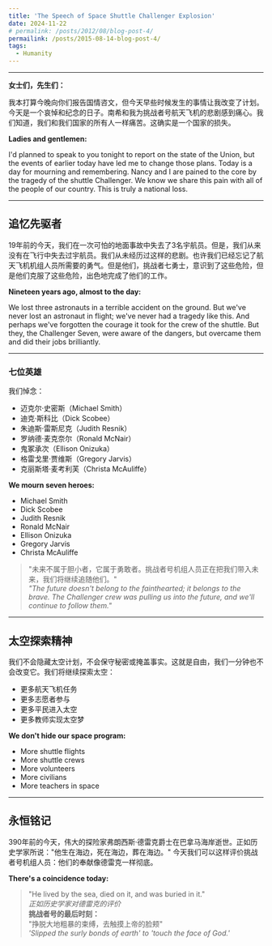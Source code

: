 ```yaml
---
title: 'The Speech of Space Shuttle Challenger Explosion'
date: 2024-11-22
# permalink: /posts/2012/08/blog-post-4/
permailink: /posts/2015-08-14-blog-post-4/
tags:
  - Humanity
---
```


----

**女士们，先生们：**

我本打算今晚向你们报告国情咨文，但今天早些时候发生的事情让我改变了计划。今天是一个哀悼和纪念的日子。南希和我为挑战者号航天飞机的悲剧感到痛心。我们知道，我们和我们国家的所有人一样痛苦。这确实是一个国家的损失。

**Ladies and gentlemen:**

I'd planned to speak to you tonight to report on the state of the Union, but the events of earlier today have led me to change those plans. Today is a day for mourning and remembering. Nancy and I are pained to the core by the tragedy of the shuttle Challenger. We know we share this pain with all of the people of our country. This is truly a national loss.

---

## 追忆先驱者

19年前的今天，我们在一次可怕的地面事故中失去了3名宇航员。但是，我们从来没有在飞行中失去过宇航员。我们从未经历过这样的悲剧。也许我们已经忘记了航天飞机机组人员所需要的勇气。但是他们，挑战者七勇士，意识到了这些危险，但是他们克服了这些危险，出色地完成了他们的工作。

**Nineteen years ago, almost to the day:**

We lost three astronauts in a terrible accident on the ground. But we've never lost an astronaut in flight; we've never had a tragedy like this. And perhaps we've forgotten the courage it took for the crew of the shuttle. But they, the Challenger Seven, were aware of the dangers, but overcame them and did their jobs brilliantly.

---

### 七位英雄

我们悼念：
- 迈克尔·史密斯（Michael Smith）
- 迪克·斯科比（Dick Scobee）
- 朱迪斯·雷斯尼克（Judith Resnik）
- 罗纳德·麦克奈尔（Ronald McNair）
- 鬼冢承次（Ellison Onizuka）
- 格雷戈里·贾维斯（Gregory Jarvis）
- 克丽斯塔·麦考利芙（Christa McAuliffe）

**We mourn seven heroes:**
- Michael Smith
- Dick Scobee 
- Judith Resnik
- Ronald McNair
- Ellison Onizuka
- Gregory Jarvis
- Christa McAuliffe

> "未来不属于胆小者，它属于勇敢者。挑战者号机组人员正在把我们带入未来，我们将继续追随他们。"  
> *"The future doesn't belong to the fainthearted; it belongs to the brave. The Challenger crew was pulling us into the future, and we'll continue to follow them."*

---

## 太空探索精神

我们不会隐藏太空计划，不会保守秘密或掩盖事实。这就是自由，我们一分钟也不会改变它。我们将继续探索太空：
- 更多航天飞机任务
- 更多志愿者参与
- 更多平民进入太空
- 更多教师实现太空梦

**We don't hide our space program:**
- More shuttle flights
- More shuttle crews 
- More volunteers
- More civilians
- More teachers in space

---

## 永恒铭记

390年前的今天，伟大的探险家弗朗西斯·德雷克爵士在巴拿马海岸逝世。正如历史学家所说："他生在海边，死在海边，葬在海边。" 今天我们可以这样评价挑战者号机组人员：他们的奉献像德雷克一样彻底。

**There's a coincidence today:**
> "He lived by the sea, died on it, and was buried in it."  
> *正如历史学家对德雷克的评价*  
> **挑战者号的最后时刻：**  
> "挣脱大地粗暴的束缚，去触摸上帝的脸颊"  
> *'Slipped the surly bonds of earth' to 'touch the face of God.'*
